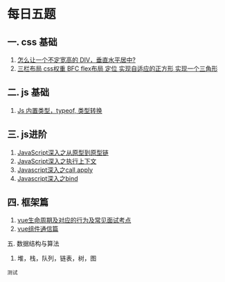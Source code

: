 # 每日五题
## 一.  css 基础
1. [怎么让一个不定宽高的 DIV，垂直水平居中?](css/css_interview.md)
2. [
  三栏布局
  css权重
  BFC
  flex布局
  定位
  实现自适应的正方形
  实现一个三角形
  ](css/css_interview.md)

## 二. js 基础
1.  [Js 内置类型，typeof, 类型转换](小册学习/一、js基础知识及常考面试题.md)

## 三. js进阶
1. [JavaScript深入之从原型到原型链](js/进阶/原型链.md)
2. [JavaScript深入之执行上下文](js/进阶/js深入执行上下文.md)
3. [Javascript深入之call,apply](js/进阶/js深入之call_apply.md)
4. [Javascript深入之bind](js/进阶/js深入之bind手写.md)

## 四.  框架篇
1. [vue生命周期及对应的行为及常见面试考点](vue/vue_interview.md)
2. [vue组件通信篇](vue/vue_interview.md)

五. 数据结构与算法
1.  堆，栈，队列，链表，树，图
```
测试
```

